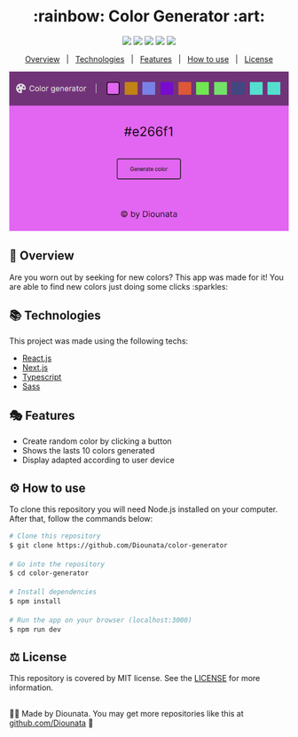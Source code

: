 <h1 align='center'> :rainbow: Color Generator :art: </h1>

<p align='center'>
<img src='https://img.shields.io/github/repo-size/Diounata/color-generator?style=for-the-badge' />
<img src='https://img.shields.io/github/languages/count/Diounata/color-generator?style=for-the-badge' />
<img src='https://img.shields.io/github/forks/Diounata/color-generator?style=for-the-badge' />
<img src='https://img.shields.io/bitbucket/issues/Diounata/color-generator?style=for-the-badge' />
<img src='https://img.shields.io/github/license/Diounata/color-generator?style=for-the-badge' />
</p>

<p align='center'>
<a href='#dart-overview'>Overview</a> &nbsp; | &nbsp; <a href='#books-technologies'>Technologies</a> &nbsp; | &nbsp; <a href='#performing_arts-features'>Features</a> &nbsp; | &nbsp; <a href='#gear-how-to-use'>How to use</a> &nbsp; | &nbsp; <a href='#balance_scale-license'>License</a> 
</p>

<p align='center'>
<img src="https://github.com/Diounata/color-generator/blob/main/.github/app-icon.png" alt="App image" />
</p>
 
## :dart: Overview
<p>
Are you worn out by seeking for new colors? This app was made for it! You are able to find new colors just doing some clicks :sparkles:
</p>

## :books: Technologies

This project was made using the following techs:

-   [React.js](https://reactjs.org/)
-   [Next.js](https://nextjs.org/)
-   [Typescript](https://www.typescriptlang.org/)
-   [Sass](https://sass-lang.com/)

## :performing_arts: Features

-   Create random color by clicking a button
-   Shows the lasts 10 colors generated
-   Display adapted according to user device

## :gear: How to use

To clone this repository you will need Node.js installed on your computer. After that, follow the commands below:

```bash
# Clone this repository
$ git clone https://github.com/Diounata/color-generator

# Go into the repository
$ cd color-generator

# Install dependencies
$ npm install

# Run the app on your browser (localhost:3000)
$ npm run dev
```

## :balance_scale: License

This repository is covered by MIT license. See the <a href='https://github.com/Diounata/color-generator/blob/main/LICENSE'>LICENSE</a> for more information.

##

:man_technologist: Made by Diounata. You may get more repositories like this at <a href='https://github.com/Diounata'>github.com/Diounata</a> :rocket:
